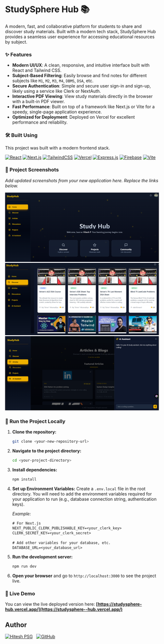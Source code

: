 # StudySphere Hub 📚

A modern, fast, and collaborative platform for students to share and discover study materials. Built with a modern tech stack, StudySphere Hub provides a seamless user experience for accessing educational resources by subject.

### ✨ Features

-   **Modern UI/UX**: A clean, responsive, and intuitive interface built with React and Tailwind CSS.
-   **Subject-Based Filtering**: Easily browse and find notes for different subjects like `M1`, `M2`, `M3`, `M4`, `DBMS`, `DSA`, etc.
-   **Secure Authentication**: Simple and secure user sign-in and sign-up, likely using a service like Clerk or NextAuth.
-   **Interactive PDF Viewing**: View study materials directly in the browser with a built-in PDF viewer.
-   **Fast Performance**: Built on top of a framework like Next.js or Vite for a speedy, single-page application experience.
-   **Optimized for Deployment**: Deployed on Vercel for excellent performance and reliability.

### 🛠️ Built Using

This project was built with a modern frontend stack.

[![React](https://img.shields.io/badge/react-%2320232a.svg?&style=for-the-badge&logo=react&logoColor=%2361DAFB)](https://reactjs.org/)
[![Next.js](https://img.shields.io/badge/Next.js-000000.svg?style=for-the-badge&logo=nextdotjs&logoColor=white)](https://nextjs.org/)
[![TailwindCSS](https://img.shields.io/badge/tailwindcss-%2338B2AC.svg?style=for-the-badge&logo=tailwind-css&logoColor=white)](https://tailwindcss.com/)
[![Vercel](https://img.shields.io/badge/Vercel-000000.svg?style=for-the-badge&logo=vercel&logoColor=white)](https://vercel.com/)
[![Express.js](https://img.shields.io/badge/express.js-%23404d59.svg?style=for-the-badge&logo=express&logoColor=white)](https://expressjs.com/)
[![Firebase](https://img.shields.io/badge/firebase-%23039BE5.svg?style=for-the-badge&logo=firebase&logoColor=white)](https://firebase.google.com/)
[![Vite](https://img.shields.io/badge/vite-%23646CFF.svg?style=for-the-badge&logo=vite&logoColor=white)](https://vitejs.dev/)
<!-- Add other badges if you used them, e.g., for your database or auth provider -->
<!-- Example: [![Clerk](https://img.shields.io/badge/Clerk-6C47FF.svg?style=for-the-badge&logo=clerk&logoColor=white)](https://clerk.com/) -->


### 📸 Project Screenshots

_Add updated screenshots from your new application here. Replace the links below._

![StudySphere Hub Homepage](https://github.com/Hitesh-PSG/StudySphere/blob/main/FRONTEND/src/assets/Screenshot%202025-06-18%20195544.png)
![Discover](https://github.com/Hitesh-PSG/StudySphere/blob/main/FRONTEND/src/assets/Screenshot%202025-06-18%20195713.png)
![Article & AI Assistant](https://github.com/Hitesh-PSG/StudySphere/blob/main/FRONTEND/src/assets/Screenshot%202025-07-08%20230130.png)


### 🚀 Run the Project Locally

1.  **Clone the repository:**
    ```bash
    git clone <your-new-repository-url>
    ```
2.  **Navigate to the project directory:**
    ```bash
    cd <your-project-directory>
    ```
3.  **Install dependencies:**
    ```bash
    npm install
    ```
4.  **Set up Environment Variables:**
    Create a `.env.local` file in the root directory. You will need to add the environment variables required for your application to run (e.g., database connection string, authentication keys).

    *Example:*
    ```env
    # For Next.js
    NEXT_PUBLIC_CLERK_PUBLISHABLE_KEY=<your_clerk_key>
    CLERK_SECRET_KEY=<your_clerk_secret>

    # Add other variables for your database, etc.
    DATABASE_URL=<your_database_url>
    ```

5.  **Run the development server:**
    ```bash
    npm run dev
    ```
6.  **Open your browser** and go to `http://localhost:3000` to see the project live.

### 🔗 Live Demo

You can view the live deployed version here: **[https://studysphere-hub.vercel.app/](https://studysphere--hub.vercel.app/)**


## Author

[![Hitesh PSG](https://img.shields.io/badge/Hitesh_PSG-%230077B5.svg?style=for-the-badge&logo=linkedin&logoColor=white)](https://www.linkedin.com/in/hitesh-p-aa55662a3)
 
[![GitHub](https://img.shields.io/badge/GitHub-181717.svg?style=for-the-badge&logo=github&logoColor=white)](https://github.com/Hitesh-PSG)
